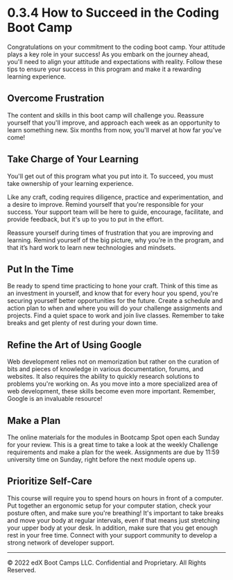 # 0.3.4 How to Succeed in the Coding Boot Camp
Congratulations on your commitment to the coding boot camp. Your attitude plays a key role in your success! As you embark on the journey ahead, you'll need to align your attitude and expectations with reality. Follow these tips to ensure your success in this program and make it a rewarding learning experience.

## Overcome Frustration
The content and skills in this boot camp will challenge you. Reassure yourself that you'll improve, and approach each week as an opportunity to learn something new. Six months from now, you'll marvel at how far you've come!

## Take Charge of Your Learning
You'll get out of this program what you put into it. To succeed, you must take ownership of your learning experience.

Like any craft, coding requires diligence, practice and experimentation, and a desire to improve. Remind yourself that you're responsible for your success. Your support team will be here to guide, encourage, facilitate, and provide feedback, but it's up to you to put in the effort.

Reassure yourself during times of frustration that you are improving and learning. Remind yourself of the big picture, why you’re in the program, and that it’s hard work to learn new technologies and mindsets.

## Put In the Time
Be ready to spend time practicing to hone your craft. Think of this time as an investment in yourself, and know that for every hour you spend, you're securing yourself better opportunities for the future. Create a schedule and action plan to when and where you will do your challenge assignments and projects. Find a quiet space to work and join live classes. Remember to take breaks and get plenty of rest during your down time.

## Refine the Art of Using Google
Web development relies not on memorization but rather on the curation of bits and pieces of knowledge in various documentation, forums, and websites. It also requires the ability to quickly research solutions to problems you're working on. As you move into a more specialized area of web development, these skills become even more important. Remember, Google is an invaluable resource!

## Make a Plan
The online materials for the modules in Bootcamp Spot open each Sunday for your review. This is a great time to take a look at the weekly Challenge requirements and make a plan for the week. Assignments are due by 11:59 university time on Sunday, right before the next module opens up.

## Prioritize Self-Care
This course will require you to spend hours on hours in front of a computer. Put together an ergonomic setup for your computer station, check your posture often, and make sure you're breathing! It's important to take breaks and move your body at regular intervals, even if that means just stretching your upper body at your desk. In addition, make sure that you get enough rest in your free time. Connect with your support community to develop a strong network of developer support.

---
© 2022 edX Boot Camps LLC. Confidential and Proprietary. All Rights Reserved.

